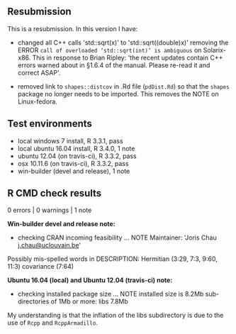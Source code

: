 ## Resubmission
This is a resubmission. In this version I have:

* changed all C++ calls 'std::sqrt(x)' to 'std::sqrt((double)x)' removing the ERROR `call of overloaded ‘std::sqrt(int)’ is ambiguous` on Solarix-x86. This in response to Brian Ripley: 'the recent updates contain C++ errors warned about in §1.6.4 of the manual. Please re-read it and correct ASAP'. 

* removed link to `shapes::distcov` in .Rd file (`pdDist.Rd`) so that the `shapes` package no longer needs to be imported. This removes the NOTE on Linux-fedora.

## Test environments

* local windows 7 install, R 3.3.1, pass
* local ubuntu 16.04 install, R 3.4.0, 1 note
* ubuntu 12.04 (on travis-ci), R 3.3.2, pass
* osx 10.11.6 (on travis-ci), R 3.3.2, pass
* win-builder (devel and release), 1 note

## R CMD check results

0 errors | 0 warnings | 1 note

**Win-builder devel and release note:**

* checking CRAN incoming feasibility ... NOTE
Maintainer: 'Joris Chau <j.chau@uclouvain.be>'

Possibly mis-spelled words in DESCRIPTION:
  Hermitian (3:29, 7:3, 9:60, 11:3)
  covariance (7:64)

**Ubuntu 16.04 (local) and Ubuntu 12.04 (travis-ci) note:**

* checking installed package size ... NOTE
  installed size is  8.2Mb
  sub-directories of 1Mb or more:
    libs  7.8Mb
      
My understanding is that the inflation of the libs subdirectory is due to the use of `Rcpp` and `RcppArmadillo`. 


